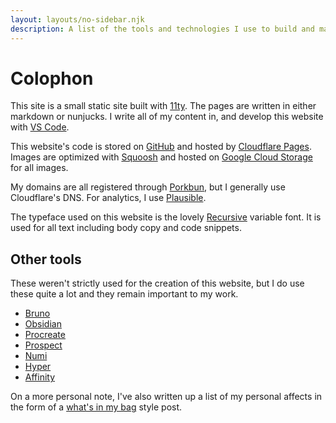```yaml
---
layout: layouts/no-sidebar.njk
description: A list of the tools and technologies I use to build and maintain this site.
---
```


# Colophon

This site is a small static site built with [11ty](https://www.11ty.dev/). The pages are written in either markdown or nunjucks. I write all of my content in, and develop this website with [VS Code](https://code.visualstudio.com/).

This website's code is stored on [GitHub](https://github.com/MattMcAdams/website) and hosted by [Cloudflare Pages](https://pages.cloudflare.com/). Images are optimized with [Squoosh](https://squoosh.app/) and hosted on [Google Cloud Storage](https://cloud.google.com/storage) for all images.

My domains are all registered through [Porkbun](https://porkbun.com/), but I generally use Cloudflare's DNS. For analytics, I use [Plausible](https://plausible.io/).

The typeface used on this website is the lovely [Recursive](https://www.recursive.design/) variable font. It is used for all text including body copy and code snippets.

## Other tools

These weren't strictly used for the creation of this website, but I do use these quite a lot and they remain important to my work.

- [Bruno](https://www.usebruno.com/)
- [Obsidian](https://obsidian.md/)
- [Procreate](https://procreate.com/)
- [Prospect](https://jaromvogel.com/prospectapp)
- [Numi](https://numi.app/)
- [Hyper](https://hyper.is/)
- [Affinity](https://affinity.serif.com/en-us/)

On a more personal note, I've also written up a list of my personal affects in the form of a [what's in my bag](/objects) style post.
